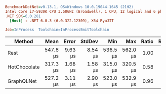 ``` ini

BenchmarkDotNet=v0.13.1, OS=Windows 10.0.19044.1645 (21H2)
Intel Core i7-5930K CPU 3.50GHz (Broadwell), 1 CPU, 12 logical and 6 physical cores
.NET SDK=6.0.201
  [Host] : .NET 6.0.3 (6.0.322.12309), X64 RyuJIT

Job=InProcess  Toolchain=InProcessEmitToolchain  

```
|       Method |     Mean |   Error |  StdDev |      Min |      Max | Ratio | Rank |  Gen 0 |  Gen 1 | Allocated |
|------------- |---------:|--------:|--------:|---------:|---------:|------:|-----:|-------:|-------:|----------:|
|         Rest | 547.6 μs | 9.63 μs | 8.54 μs | 536.5 μs | 562.0 μs |  1.00 |    3 | 6.8359 | 2.9297 |     54 KB |
| HotChocolate | 317.3 μs | 1.68 μs | 1.58 μs | 315.0 μs | 320.5 μs |  0.58 |    1 | 4.8828 | 1.4648 |     38 KB |
|   GraphQLNet | 527.2 μs | 3.11 μs | 2.90 μs | 523.0 μs | 532.9 μs |  0.96 |    2 | 7.8125 | 1.9531 |     61 KB |
